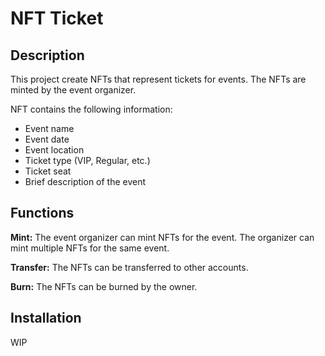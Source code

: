 # NFT Ticket

## Description

This project create NFTs that represent tickets for events. The NFTs are minted by the event organizer.

NFT contains the following information:

- Event name
- Event date
- Event location
- Ticket type (VIP, Regular, etc.)
- Ticket seat
- Brief description of the event

## Functions

**Mint:** The event organizer can mint NFTs for the event. The organizer can mint multiple NFTs for the same event.

**Transfer:** The NFTs can be transferred to other accounts.

**Burn:** The NFTs can be burned by the owner.

## Installation

WIP
